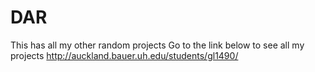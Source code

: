 # DAR
This has all my other random projects
Go to the link below to see all my projects
http://auckland.bauer.uh.edu/students/gl1490/
